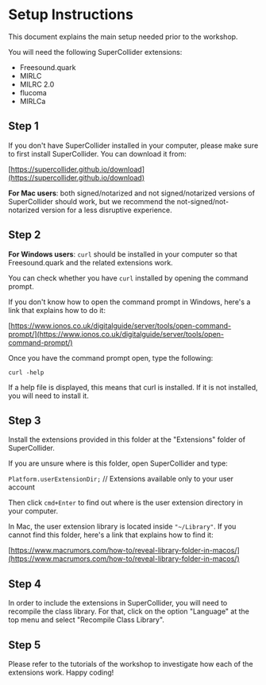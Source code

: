 # Setup Instructions

This document explains the main setup needed prior to the workshop. 

You will need the following SuperCollider extensions:

- Freesound.quark
- MIRLC
- MILRC 2.0
- flucoma
- MIRLCa


## Step 1

If you don't have SuperCollider installed in your computer, please make sure to first install SuperCollider. You can download it from: 

[https://supercollider.github.io/download](https://supercollider.github.io/download)

**For Mac users**: both signed/notarized and not signed/notarized versions of SuperCollider should work, but we recommend the not-signed/not-notarized version for a less disruptive experience.


## Step 2

**For Windows users**: `curl` should be installed in your computer so that Freesound.quark and the related extensions work. 

You can check whether you have `curl` installed by opening the command prompt.

If you don't know how to open the command prompt in Windows, here's a link that explains how to do it:

[https://www.ionos.co.uk/digitalguide/server/tools/open-command-prompt/](https://www.ionos.co.uk/digitalguide/server/tools/open-command-prompt/)

Once you have the command prompt open, type the following:

`curl -help`

If a help file is displayed, this means that curl is installed. If it is not installed, you will need to install it. 

## Step 3

Install the extensions provided in this folder at the "Extensions" folder of SuperCollider. 

If you are unsure where is this folder, open SuperCollider and type:

`Platform.userExtensionDir;`  // Extensions available only to your user account

Then click `cmd+Enter` to find out where is the user extension directory in your computer.

In Mac, the user extension library is located inside `"~/Library"`. If you cannot find this folder, here's a link that explains how to find it:

[https://www.macrumors.com/how-to/reveal-library-folder-in-macos/](https://www.macrumors.com/how-to/reveal-library-folder-in-macos/)

## Step 4

In order to include the extensions in SuperCollider, you will need to recompile the class library. For that, click on the option "Language" at the top menu and select "Recompile Class Library".

## Step 5

Please refer to the tutorials of the workshop to investigate how each of the extensions work. Happy coding!

